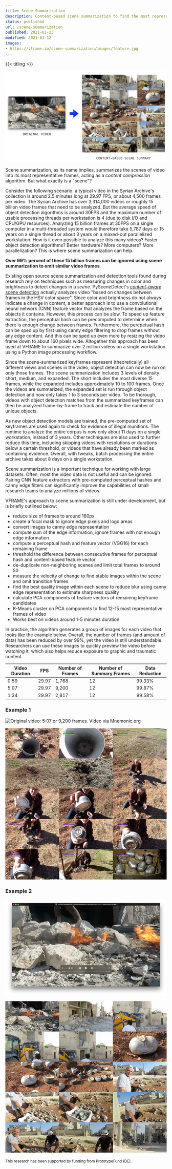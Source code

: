```yaml
---
title: Scene Summarization
description: Content-based scene summarization to find the most representative frames in videos
status: published
url: /scene-summarization
published: 2021-01-23
modified: 2021-03-12
images:
- https://vframe.io/scene-summarization/images/feature.jpg
---
```


{{< titling >}}

![Example video containing cluster munition via Mnemonic.org](images/feature.jpg)

Scene summarization, as its name implies, summarizes the scenes of video into its most representative frames, acting as a *content compression* algorithm. But what exactly is a "scene"?

Consider the following scenario: a typical video in the Syrian Archive's collection is around 2.5 minutes long at 29.97 FPS, or about 4,500 frames per video. The Syrian Archive has over 3,314,000 videos or roughly 15 billion video frames that need to be analyzed. But the average speed of object detection algorithms is around 30FPS and the maximum number of usable processing threads per workstation is 4 (due to disk I/O and CPU/GPU resources). Analyzing 15 billion frames at 30FPS on a single computer in a multi-threaded system would therefore take 5,787 days or 15 years on a single thread or about 3 years on a maxed-out parallelized workstation. How is it even possible to analyze this many videos? Faster object detection algorithms? Better hardware? More computers? More parallelization? This is where scene summarization can help.

**Over 99% percent of these 15 billion frames can be ignored using scene summarization to omit similar video frames**.

Existing open source scene summarization and detection tools found during research rely on techniques such as measuring changes in color and brightness to detect changes in a *scene*. PySceneDetect's [*content-aware* scene detection](https://pyscenedetect.readthedocs.io/en/latest/features/#features-in-current-release) actually analyzes video "based on changes between frames in the HSV color space". Since color and brightness do not always indicate a change in content, a better approach is to use a convolutional neural network (CNN) feature vector that analyzes the frame based on the objects it contains. However, this process can be slow. To speed up feature extraction, the perceptual hash can be precomputed to determine when there is enough change between frames. Furthermore, the percpetual hash can be sped up by first using canny edge filtering to drop frames without any edge content. And this can be sped up even more by resizing the video frame down to about 160 pixels wide. Altogether this approach has been used at VFRAME to summarize over 2 million videos on a single workstation using a Python image processing workflow.

Since the scene-summarized keyframes represent (theoretically) all different views and scenes in the video, object detection can now be run on only those frames. The scene summarization includes 3 levels of density: short, medium, and expanded. The short includes the most diverse 15 frames, while the expanded includes approximately 10 to 100 frames. Once the videos are summarized, the expanded set is run through object detection and now only takes 1 to 3 seconds per video. To be thorough, videos with object detection matches from the summarized keyframes can then be analyzed frame-by-frame to track and estimate the number of unique objects.

As new object detection models are trained, the pre-computed set of keyframes are used again to check for evidence of illegal munitions. The runtime to analyze the entire corpus is now only about 11 days on a single workstation, instead of 3 years. Other techniques are also used to further reduce this time, including skipping videos with resolutions or durations below a certain threshold, or videos that have already been marked as containing evidence. Overall, with tweaks, batch processing the entire archive takes about 8 days on a single workstation.

Scene summarization is a important technique for working with large datasets. Often, most the video data is not useful and can be ignored. Pairing CNN feature extractors with pre-computed perceptual hashes and canny edge filters can significantly improve the capabilities of small research teams to analyze millions of videos. 

VFRAME's approach to scene summarization is still under development, but is briefly outlined below:

- reduce size of frames to around 160px
- create a focal mask to ignore edge pixels and logo areas
- convert images to canny edge representation
- compute sum of the edge information, ignore frames with not enough edge information
- compute a perceptual hash and feature vector (VGG16) for each remaining frame
- threshold the difference between consecutive frames for perceptual hash and content-based feature vector
- de-duplicate non-neighboring scenes and limit total frames to around 50
- measure the velocity of change to find stable images within the scene and omit transition frames
- find the best quality image within each scene to reduce blur using canny edge representation to estimate sharpness quality
- calculate PCA components of feature vectors of remaining keyframe candidates
- K-Means cluster on PCA components to find 12-15 most representative frames of video
- Works best on videos around 1-5 minutes duration

In practice, the algorithm generates a group of images for each video that looks like the example below. Overall, the number of frames (and amount of data) has been reduced by over 99%, yet the video is still understandable. Researchers can use these images to quickly preview the video before watching it, which also helps reduce exposure to graphic and traumatic content.

| Video Duration | FPS | Number of Frames |Number of Summary Frames | Data Reduction |
| --- | --- |--- | --- | --- |
| 0:59 | 29.97 | 1,768 | 12 | 99.33% |
| 5:07 | 29.97 | 9,200 | 12 | 99.87% |
| 1:34 | 29.97 | 2,817 | 12 | 99.58% |


### Example 1

![Original video: 5:07 or 9,200 frames. Video via Mnemonic.org](images/frame_2.jp)

![The 12 most representative frames of the video. Video via Mnemonic.org](images/frames_2.jpg)

### Example 2

![Original video: 1:34 or 2,817 frames. Video via Mnemonic.org](images/frame_3.jpg)

![The 12 most representative frames of the video. Video via Mnemonic.org](images/frames_3.jpg)

<small>This research has been supported by funding from PrototypeFund (DE).</small>
